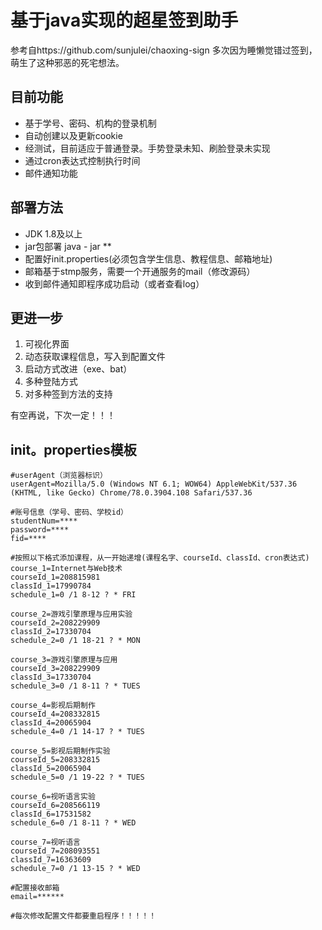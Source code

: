 # 基于java实现的超星签到助手
参考自https://github.com/sunjulei/chaoxing-sign
多次因为睡懒觉错过签到，萌生了这种邪恶的死宅想法。
## 目前功能
* 基于学号、密码、机构的登录机制
* 自动创建以及更新cookie
* 经测试，目前适应于普通登录。手势登录未知、刷脸登录未实现
* 通过cron表达式控制执行时间
* 邮件通知功能
## 部署方法
* JDK 1.8及以上
* jar包部署 java - jar **
* 配置好init.properties(必须包含学生信息、教程信息、邮箱地址)
* 邮箱基于stmp服务，需要一个开通服务的mail（修改源码）
* 收到邮件通知即程序成功启动（或者查看log）

## 更进一步
1. 可视化界面
2. 动态获取课程信息，写入到配置文件
3. 启动方式改进（exe、bat）
4. 多种登陆方式
5. 对多种签到方法的支持

有空再说，下次一定！！！

## init。properties模板
```properties
#userAgent（浏览器标识）
userAgent=Mozilla/5.0 (Windows NT 6.1; WOW64) AppleWebKit/537.36 (KHTML, like Gecko) Chrome/78.0.3904.108 Safari/537.36

#账号信息（学号、密码、学校id）
studentNum=****
password=****
fid=****

#按照以下格式添加课程，从一开始递增(课程名字、courseId、classId、cron表达式)
course_1=Internet与Web技术
courseId_1=208815981
classId_1=17990784
schedule_1=0 /1 8-12 ? * FRI

course_2=游戏引擎原理与应用实验
courseId_2=208229909
classId_2=17330704
schedule_2=0 /1 18-21 ? * MON

course_3=游戏引擎原理与应用
courseId_3=208229909
classId_3=17330704
schedule_3=0 /1 8-11 ? * TUES

course_4=影视后期制作
courseId_4=208332815
classId_4=20065904
schedule_4=0 /1 14-17 ? * TUES

course_5=影视后期制作实验
courseId_5=208332815
classId_5=20065904
schedule_5=0 /1 19-22 ? * TUES

course_6=视听语言实验
courseId_6=208566119
classId_6=17531582
schedule_6=0 /1 8-11 ? * WED

course_7=视听语言
courseId_7=208093551
classId_7=16363609
schedule_7=0 /1 13-15 ? * WED

#配置接收邮箱
email=******

#每次修改配置文件都要重启程序！！！！！

```




